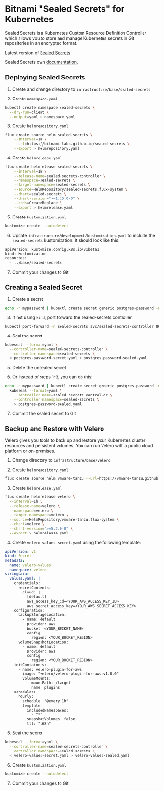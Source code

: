 # Bitnami "Sealed Secrets" for Kubernetes

Sealed Secrets is a Kubernetes Custom Resource Definition Controller which allows you to store and manage Kubernetes secrets in Git repositories in an encrypted format.

Latest version of [Sealed Secrets](https://github.com/bitnami-labs/sealed-secrets?tab=readme-ov-file#kubeseal)

Sealed Secrets own [documentation](https://github.com/bitnami-labs/sealed-secrets).

## Deploying Sealed Secrets

1. Create and change directory to `infrastructure/base/sealed-secrets`

2. Create `namespace.yaml`

```bash
kubectl create namespace sealed-secrets \
  --dry-run=client \
  --output=yaml > namespace.yaml
```

3. Create `helmrepository.yaml`

```bash
flux create source helm sealed-secrets \
    --interval=1h \
    --url=https://bitnami-labs.github.io/sealed-secrets \
    --export > helmrepository.yaml
```

4. Create `helmrelease.yaml`

```bash
flux create helmrelease sealed-secrets \
    --interval=1h \
    --release-name=sealed-secrets-controller \
    --namespace=sealed-secrets \
    --target-namespace=sealed-secrets \
    --source=HelmRepository/sealed-secrets.flux-system \
    --chart=sealed-secrets \
    --chart-version=">=1.15.0-0" \
    --crds=CreateReplace \
    --export > helmrelease.yaml
```

5. Create `kustomization.yaml`

```bash
kustomize create --autodetect
```

6. Update `infrastructure/development/kustomization.yaml` to include the `sealed-secrets` kustomization. It should look like this:

```bash
apiVersion: kustomize.config.k8s.io/v1beta1
kind: Kustomization
resources:
  - ../base/sealed-secrets
```

7. Commit your changes to Git

## Creating a Sealed Secret

1. Create a secret

```bash
echo -n mypassword | kubectl create secret generic postgres-password -n postgres --dry-run=client --from-file=password=/dev/stdin -o yaml > postgres-password-secret.yaml
```

3. If not using `kind`, port forward the sealed-secrets controller

```bash
kubectl port-forward -n sealed-secrets svc/sealed-secrets-controller 8080:8080
```

4. Seal the secret

```bash
kubeseal --format=yaml \
  --controller-name=sealed-secrets-controller \
  --controller-namespace=sealed-secrets \
  < postgres-password-secret.yaml > postgres-password-sealed.yaml
```

5. Delete the unsealed secret

6. Or instead of steps 1-3, you can do this:

```bash
echo -n mypassword | kubectl create secret generic postgres-password -n postgres --dry-run=client --from-file=password=/dev/stdin -o yaml | \
  kubeseal --format=yaml \
    --controller-name=sealed-secrets-controller \
    --controller-namespace=sealed-secrets \
    > postgres-password-sealed.yaml
```

7. Commit the sealed secret to Git

## Backup and Restore with Velero

Velero gives you tools to back up and restore your Kubernetes cluster resources and persistent volumes. You can run Velero with a public cloud platform or on-premises.

1. Change directory to `infrastructure/base/velero`

2. Create `helmrepository.yaml`

```bash
flux create source helm vmware-tanzu --url=https://vmware-tanzu.github.io/helm-charts --interval=1h --export > helmrepository.yaml
```

3. Create `helmrelease.yaml`

```bash
flux create helmrelease velero \
  --interval=1h \
  --release-name=velero \
  --namespace=velero \
  --target-namespace=velero \
  --source=HelmRepository/vmware-tanzu.flux-system \
  --chart=velero \
  --chart-version=">=5.2.0-0" \
  --export > helmrelease.yaml
```

4. Create `velero-values-secret.yaml` using the following template:

```yaml
apiVersion: v1
kind: Secret
metadata:
  name: velero-values
  namespace: velero
stringData:
  values.yaml: |
    credentials:
      secretContents:
        cloud: |
          [default]
          aws_access_key_id=<YOUR_AWS_ACCESS_KEY_ID>
          aws_secret_access_key=<YOUR_AWS_SECRET_ACCESS_KEY>
    configuration:
      backupStorageLocation:
        - name: default
          provider: aws
          bucket: <YOUR_BUCKET_NAME>
          config:
            region: <YOUR_BUCKET_REGION>
      volumeSnapshotLocation:
        - name: default
          provider: aws
          config:
            region: <YOUR_BUCKET_REGION>
    initContainers:
      - name: velero-plugin-for-aws
        image: "velero/velero-plugin-for-aws:v1.8.0"
        volumeMounts:
          - mountPath: /target
            name: plugins
    schedules:
      hourly:
        schedule: "@every 1h"
        template:
          includedNamespaces:
            - "*"
          snapshotVolumes: false
          ttl: "168h"
```

5. Seal the secret

```bash
kubeseal --format=yaml \
  --controller-name=sealed-secrets-controller \
  --controller-namespace=sealed-secrets \
  < velero-values-secret.yaml > velero-values-sealed.yaml
```

6. Create `kustomization.yaml`

```bash
kustomize create --autodetect
```

7. Commit your changes to Git